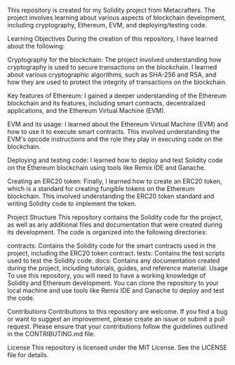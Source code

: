This repository is created for my Solidity project from Metacrafters. The project involves learning about various aspects of blockchain development, including cryptography, Ethereum, EVM, and deploying/testing code.

Learning Objectives
During the creation of this repository, I have learned about the following:

Cryptography for the blockchain: The project involved understanding how cryptography is used to secure transactions on the blockchain. I learned about various cryptographic algorithms, such as SHA-256 and RSA, and how they are used to protect the integrity of transactions on the blockchain.

Key features of Ethereum: I gained a deeper understanding of the Ethereum blockchain and its features, including smart contracts, decentralized applications, and the Ethereum Virtual Machine (EVM).

EVM and its usage: I learned about the Ethereum Virtual Machine (EVM) and how to use it to execute smart contracts. This involved understanding the EVM's opcode instructions and the role they play in executing code on the blockchain.

Deploying and testing code: I learned how to deploy and test Solidity code on the Ethereum blockchain using tools like Remix IDE and Ganache.

Creating an ERC20 token: Finally, I learned how to create an ERC20 token, which is a standard for creating fungible tokens on the Ethereum blockchain. This involved understanding the ERC20 token standard and writing Solidity code to implement the token.

Project Structure
This repository contains the Solidity code for the project, as well as any additional files and documentation that were created during its development. The code is organized into the following directories:

contracts: Contains the Solidity code for the smart contracts used in the project, including the ERC20 token contract.
tests: Contains the test scripts used to test the Solidity code.
docs: Contains any documentation created during the project, including tutorials, guides, and reference material.
Usage
To use this repository, you will need to have a working knowledge of Solidity and Ethereum development. You can clone the repository to your local machine and use tools like Remix IDE and Ganache to deploy and test the code.

Contributions
Contributions to this repository are welcome. If you find a bug or want to suggest an improvement, please create an issue or submit a pull request. Please ensure that your contributions follow the guidelines outlined in the CONTRIBUTING.md file.

License
This repository is licensed under the MIT License. See the LICENSE file for details.
